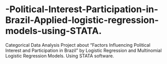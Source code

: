 # -Political-Interest-Participation-in-Brazil-Applied-logistic-regression-models-using-STATA.
Categorical Data Analysis Project about “Factors Influencing Political Interest and Participation in Brazil” by Logistic Regression and Multinomial Logistic Regression Models. Using STATA software.

